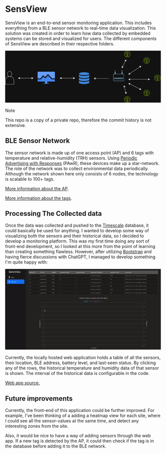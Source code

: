 # SensView

SensView is an end-to-end sensor monitoring application. This includes everything from a BLE sensor network to real-time data visualization. This solution was created in order to learn how data collected by embedded systems can be stored and visualized for users. The different components of SensView are described in their respective folders. 

![sensview](imgs/sensview.png)

>[!NOTE]  
>This repo is a copy of a private repo, therefore the commit history is not extensive.

## BLE Sensor Network
The sensor network is made up of one access point (AP) and 6 tags with temperature and relative-humidity (TRH) sensors. Using [Periodic Advertising with Responses](https://novelbits.io/periodic-advertising-with-responses-pawr/) (PAwR), these devices make up a star-network. The role of the network was to collect environmental data periodically. Although the network shown here only consists of 6 nodes, the technology is scalable to 100+ tags.

[More information about the AP](access_point).

[More information about the tags](sensor_tag).


## Processing The Collected data

Once the data was collected and pushed to the [Timescale](https://www.timescale.com/) database, it could basically be used for anything. I wanted to develop some way of visualizing both the sensors and their historical data, so I decided to develop a monitoring platform.
This was my first time doing any sort of front-end development, so I looked at this more from the point of learning than creating something flawless. However, after utilizing [Bootstrap](https://getbootstrap.com/) and having fierce discussions with ChatGPT, I managed to develop something I'm quite happy with:

![web](imgs/web.gif)

Currently, the locally hosted web application holds a table of all the sensors, their location, BLE address, battery level, and last-seen status.
By clicking any of the rows, the historical temperature and humidity data of that sensor is shown. The interval of the historical data is configurable in the code.

[Web app source.](web_app)

## Future improvements

Currently, the front-end of this application could be further improved. For example, I've been thinking of a adding a heatmap view for each site, where I could see all the sensor-values at the same time, and detect any interesting zones from the site. 

Also, it would be nice to have a way of adding sensors through the web app. If a new tag is detected by the AP, it could then check if the tag is in the database before adding it to the BLE network.

